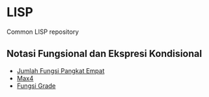 # LISP
Common LISP repository

## Notasi Fungsional dan Ekspresi Kondisional

* [Jumlah Fungsi Pangkat Empat](/JmlFx4.lisp)
* [Max4](/JmlFx4.lisp)
* [Fungsi Grade](/Fungsi_Grade.lisp)
